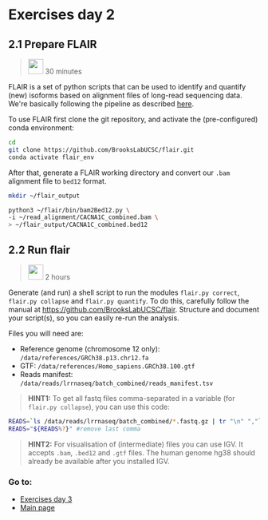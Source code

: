 # Exercises day 2

## 2.1 Prepare FLAIR
><img border="0" src="https://www.svgrepo.com/show/14756/person-silhouette.svg" width="30" height="30"> 30 minutes

FLAIR is a set of python scripts that can be used to identify and quantify (new) isoforms based on alignment files of long-read sequencing data. We're basically following the pipeline as described [here](https://github.com/BrooksLabUCSC/flair).

To use FLAIR first clone the git repository, and activate the (pre-configured) conda environment:

```sh
cd
git clone https://github.com/BrooksLabUCSC/flair.git
conda activate flair_env
```

After that, generate a FLAIR working directory and convert our `.bam` alignment file to `bed12` format.

```sh
mkdir ~/flair_output

python3 ~/flair/bin/bam2Bed12.py \
-i ~/read_alignment/CACNA1C_combined.bam \
> ~/flair_output/CACNA1C_combined.bed12
```

## 2.2 Run flair
><img border="0" src="https://www.svgrepo.com/show/220819/group-team.svg" width="30" height="30"> 2 hours

Generate (and run) a shell script to run the modules `flair.py correct`, `flair.py collapse` and `flair.py quantify`. To do this, carefully follow the manual at https://github.com/BrooksLabUCSC/flair. Structure and document your script(s), so you can easily re-run the analysis.

Files you will need are:
* Reference genome (chromosome 12 only): `/data/references/GRCh38.p13.chr12.fa`
* GTF: `/data/references/Homo_sapiens.GRCh38.100.gtf`
* Reads manifest: `/data/reads/lrrnaseq/batch_combined/reads_manifest.tsv`

> **HINT1:** To get all fastq files comma-separated in a variable (for `flair.py collapse`), you can use this code:

```sh
READS=`ls /data/reads/lrrnaseq/batch_combined/*.fastq.gz | tr "\n" ","`
READS="${READS%?}" #remove last comma
```
> **HINT2:** For visualisation of (intermediate) files you can use IGV. It accepts `.bam`, `.bed12` and `.gtf` files. The human genome hg38 should already be available after you installed IGV.

### Go to:
* [Exercises day 3](https://github.com/GeertvanGeest/NCCR_SIB_lrRNAseq/blob/master/exercises_day3.md)
* [Main page](https://github.com/GeertvanGeest/NCCR_SIB_lrRNAseq)
